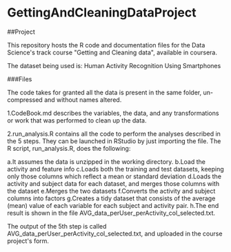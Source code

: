 # GettingAndCleaningDataProject
##Project 

This repository hosts the R code and documentation files for the Data Science's track course "Getting and Cleaning data", available in coursera.

The dataset being used is: Human Activity Recognition Using Smartphones

###Files

The code takes for granted all the data is present in the same folder, un-compressed and without names altered.

1.CodeBook.md describes the variables, the data, and any transformations or work that was performed to clean up the data.

2.run_analysis.R contains all the code to perform the analyses described in the 5 steps. They can be launched in RStudio by just importing the file.
The R script, run_analysis.R, does the following:

a.It assumes the data is unzipped in the working directory.
b.Load the activity and feature info
c.Loads both the training and test datasets, keeping only those columns which reflect a mean or standard deviation
d.Loads the activity and subject data for each dataset, and merges those columns with the dataset
e.Merges the two datasets
f.Converts the activity and subject columns into factors
g.Creates a tidy dataset that consists of the average (mean) value of each variable for each subject and activity pair.
h.The end result is shown in the file AVG_data_perUser_perActivity_col_selected.txt.

The output of the 5th step is called AVG_data_perUser_perActivity_col_selected.txt, and uploaded in the course project's form.
